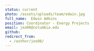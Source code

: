 ```yaml
---
status: current
photo: /assets/uploads/team/edwin.jpg
full_name:  Edwin Adkins
position: Coordinator - Energy Projects
email: jea98@columbia.edu
github:
redirect_from:
  - /author/jea98/
---
```

